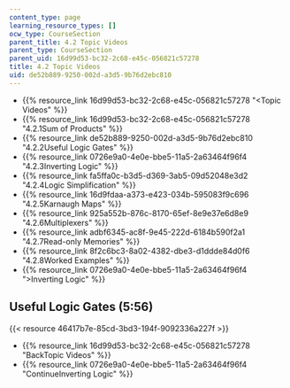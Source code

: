 ```yaml
---
content_type: page
learning_resource_types: []
ocw_type: CourseSection
parent_title: 4.2 Topic Videos
parent_type: CourseSection
parent_uid: 16d99d53-bc32-2c68-e45c-056821c57278
title: 4.2 Topic Videos
uid: de52b889-9250-002d-a3d5-9b76d2ebc810
---
```


*   {{% resource_link 16d99d53-bc32-2c68-e45c-056821c57278 "\<Topic Videos" %}}
*   {{% resource_link 16d99d53-bc32-2c68-e45c-056821c57278 "4.2.1Sum of Products" %}}
*   {{% resource_link de52b889-9250-002d-a3d5-9b76d2ebc810 "4.2.2Useful Logic Gates" %}}
*   {{% resource_link 0726e9a0-4e0e-bbe5-11a5-2a63464f96f4 "4.2.3Inverting Logic" %}}
*   {{% resource_link fa5ffa0c-b3d5-d369-3ab5-09d52048e3d2 "4.2.4Logic Simplification" %}}
*   {{% resource_link 16d9fdaa-a373-e423-034b-595083f9c696 "4.2.5Karnaugh Maps" %}}
*   {{% resource_link 925a552b-876c-8170-65ef-8e9e37e6d8e9 "4.2.6Multiplexers" %}}
*   {{% resource_link adbf6345-ac8f-9e45-222d-6184b590f2a1 "4.2.7Read-only Memories" %}}
*   {{% resource_link 8f2c6bc3-8a02-4382-dbe3-d1ddde84d0f6 "4.2.8Worked Examples" %}}
*   {{% resource_link 0726e9a0-4e0e-bbe5-11a5-2a63464f96f4 "\>Inverting Logic" %}}

Useful Logic Gates (5:56)
-------------------------

{{< resource 46417b7e-85cd-3bd3-194f-9092336a227f >}}

*   {{% resource_link 16d99d53-bc32-2c68-e45c-056821c57278 "BackTopic Videos" %}}
*   {{% resource_link 0726e9a0-4e0e-bbe5-11a5-2a63464f96f4 "ContinueInverting Logic" %}}